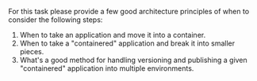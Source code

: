 For this task please provide a few good architecture principles of when to consider the following steps:
1. When to take an application and move it into a container.
1. When to take a "containered" application and break it into smaller pieces.
1. What's a good method for handling versioning and publishing a given "containered" application into multiple environments.